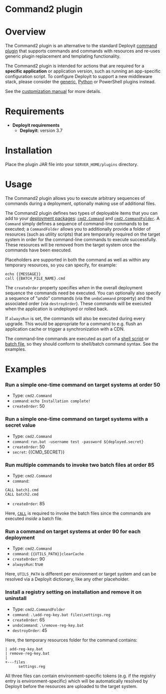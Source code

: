 # Command2 plugin #

# Overview #

The Command2 plugin is an alternative to the standard Deployit [command plugin](http://docs.xebialabs.com/releases/latest/deployit/commandPluginManual.html) that supports commands and commands with resources and re-uses generic plugin replacement and templating functionality.

The Command2 plugin is intended for actions that are required for a **specific application** or application version, such as running an app-specific configuration script. To configure Deployit to support a new middleware stack, please consider the [generic](http://docs.xebialabs.com/releases/latest/deployit/genericPluginManual.html), [Python](http://docs.xebialabs.com/releases/latest/deployit/pythonPluginManual.html) or PowerShell plugins instead. 

See the [customization manual](docs.xebialabs.com/releases/latest/deployit/customizationmanual.html) for more details.

# Requirements #

* **Deployit requirements**
	* **Deployit**: version 3.7

# Installation #

Place the plugin JAR file into your `SERVER_HOME/plugins` directory.

# Usage #

The Command2 plugin allows you to execute arbitrary sequences of commands during a deployment, optionally making use of additional files.

The Command2 plugin defines two types of deployable items that you can add to your [deployment packages](http://docs.xebialabs.com/releases/latest/deployit/packagingmanual.html): [`cmd2.Command`](https://github.com/xebialabs/community-plugins/blob/master/deployit-udm-plugins/utility-plugins/command2-plugin/src/main/resources/synthetic.xml#L30) and [`cmd2.CommandFolder`](https://github.com/xebialabs/community-plugins/blob/master/deployit-udm-plugins/utility-plugins/command2-plugin/src/main/resources/synthetic.xml#L6). A `Command` simply defines a sequence of command-line commands to be executed; a `CommandFolder` allows you to additionally provide a folder of resources (such as utility scripts) that are temporarily required on the target system in order for the command-line commands to execute successfully. These resources will be removed from the target system once the commands have been executed.

Placeholders are supported in both the command as well as within any temporary resources, so you can specify, for example:
```
echo {{MESSAGE}}
call {{BATCH_FILE_NAME}.cmd
```

The `createOrder` property specifies _when_ in the overall deployment sequence the commands need be executed. You can optionally also specify a sequence of "undo" commands (via the `undoCommand` property) and the associated order (via `destroyOrder`). These commands will be executed when the application is undeployed or rolled back.

If `alwaysRun` is set, the commands will also be executed during every upgrade. This would be appropriate for a command to e.g. flush an application cache or trigger a synchronization with a CDN.

The command-line commands are executed as part of a [shell script](https://github.com/xebialabs/community-plugins/blob/master/deployit-udm-plugins/utility-plugins/command2-plugin/src/main/resources/cmd2/CommandRunner.sh.ftl) or [batch file](https://github.com/xebialabs/community-plugins/blob/master/deployit-udm-plugins/utility-plugins/command2-plugin/src/main/resources/cmd2/CommandRunner.bat.ftl), so they should conform to shell/batch command syntax. See the examples. 

# Examples #

### Run a simple one-time command on target systems at order 50

* Type: `cmd2.Command`
* `command`: `echo Installation complete!`
* `createOrder`: 50

### Run a simple one-time command on target systems with a secret value

* Type: `cmd2.Command`
* `command`: `run.bat -username test -password ${deployed.secret}`
* `createOrder`: 50
* `secret`: {{CMD_SECRET}}

### Run multiple commands to invoke two batch files at order 85

* Type: `cmd2.Command`
* `command`: 

```
CALL batch1.cmd
CALL batch2.cmd
```

* `createOrder`: 85

Here, [`CALL`](https://www.microsoft.com/resources/documentation/windows/xp/all/proddocs/en-us/call.mspx?mfr=true) is required to invoke the batch files since the commands are executed _inside_ a batch file.

### Run a command on target systems at order 90 for each deployment

* Type: `cmd2.Command`
* `command`: `{{UTILS_PATH}}clearCache`
* `createOrder`: 90
* `alwaysRun`: true

Here, `UTILS_PATH` is different per environment or target system and can be resolved via a Deployit dictionary, like any other placeholder.

### Install a registry setting on installation and remove it on uninstall

* Type: `cmd2.CommandFolder`
* `command`: `.\add-reg-key.bat files\settings.reg`
* `createOrder`: 65
* `undoCommand`: `.\remove-reg-key.bat`
* `destroyOrder`: 45

Here, the temporary resources folder for the command contains:
```
| add-reg-key.bat
| remove-reg-key.bat
|
+---files
      settings.reg
```
All three files can contain environment-specific tokens (e.g. if the registry entry is environment-specific) which will be automatically resolved by Deployit before the resources are uploaded to the target system.
